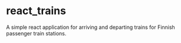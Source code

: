 # react_trains
A simple react application for arriving and departing trains for Finnish passenger train stations.